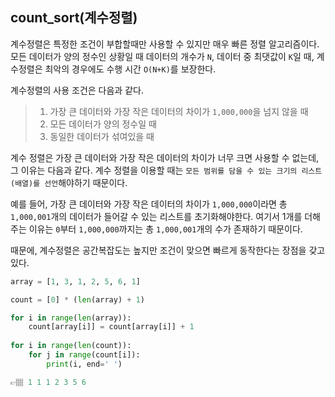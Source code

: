 ## count_sort(계수정렬)
계수정렬은 특정한 조건이 부합할때만 사용할 수 있지만 매우 빠른 정렬 알고리즘이다.
모든 데이터가 양의 정수인 상황일 때 데이터의 개수가 `N`, 데이터 중 최댓값이 `K`일 때, 계수정렬은 최악의 경우에도 수행 시간 `O(N+K)`를 보장한다.

계수정렬의 사용 조건은 다음과 같다.
>1. 가장 큰 데이터와 가장 작은 데이터의 차이가 `1,000,000`을 넘지 않을 때
>2. 모든 데이터가 양의 정수일 때
>3. 동일한 데이터가 섞여있을 때

계수 정렬은 가장 큰 데이터와 가장 작은 데이터의 차이가 너무 크면 사용할 수 없는데, 그 이유는 다음과 같다. 계수 정렬을 이용할 때는 `모든 범위를 담을 수 있는 크기의 리스트(배열)를 선언`해야하기 때문이다.

예를 들어, 가장 큰 데이터와 가장 작은 데이터의 차이가 `1,000,000`이라면 총 `1,000,001`개의 데이터가 들어갈 수 있는 리스트를 초기화해야한다. 여기서 1개를 더해주는 이유는 `0`부터 `1,000,000`까지는 총 `1,000,001`개의 수가 존재하기 때문이다.

때문에, 계수정렬은 공간복잡도는 높지만 조건이 맞으면 빠르게 동작한다는 장점을 갖고 있다.

```python
array = [1, 3, 1, 2, 5, 6, 1]

count = [0] * (len(array) + 1)

for i in range(len(array)):
    count[array[i]] = count[array[i]] + 1
    
for i in range(len(count)):
    for j in range(count[i]):
        print(i, end=' ')

👉🏽 1 1 1 2 3 5 6
```